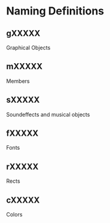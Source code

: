 # Naming Definitions

## gXXXXX

Graphical Objects

## mXXXXX

Members

## sXXXXX

Soundeffects and musical objects

## fXXXXX

Fonts

## rXXXXX

Rects

## cXXXXX

Colors

